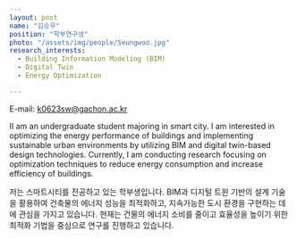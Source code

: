 ```yaml
---
layout: post
name: "김승우"
position: "학부연구생"
photo: "/assets/img/people/Seungwoo.jpg"
research_interests:
  - Building Information Modeling (BIM)
  - Digital Twin
  - Energy Optimization

---
```

E-mail: k0623sw@gachon.ac.kr

II am an undergraduate student majoring in smart city. I am interested in optimizing the energy performance of buildings and implementing sustainable urban environments by utilizing BIM and digital twin-based design technologies. Currently, I am conducting research focusing on optimization techniques to reduce energy consumption and increase efficiency of buildings.

저는 스마트시티를 전공하고 있는 학부생입니다. BIM과 디지털 트윈 기반의 설계 기술을 활용하여 건축물의 에너지 성능을 최적화하고, 지속가능한 도시 환경을 구현하는 데에 관심을 가지고 있습니다. 현재는 건물의 에너지 소비를 줄이고 효율성을 높이기 위한 최적화 기법을 중심으로 연구를 진행하고 있습니다.
